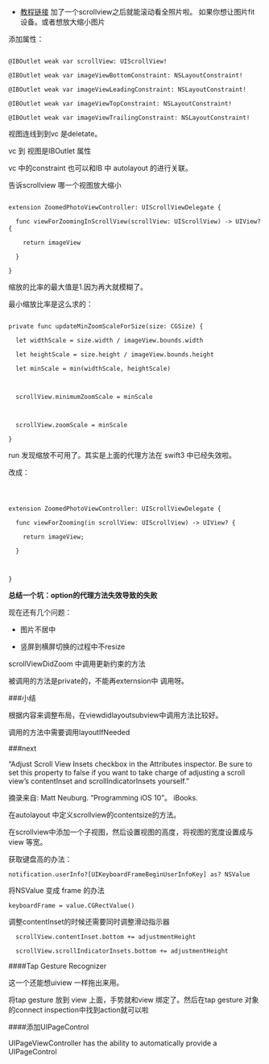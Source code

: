- [教程链接](https://www.raywenderlich.com/122139/uiscrollview-tutorial)
加了一个scrollview之后就能滚动看全照片啦。
如果你想让图片fit 设备。或者想放大缩小图片

添加属性：



```

@IBOutlet weak var scrollView: UIScrollView! 

@IBOutlet weak var imageViewBottomConstraint: NSLayoutConstraint!

@IBOutlet weak var imageViewLeadingConstraint: NSLayoutConstraint!

@IBOutlet weak var imageViewTopConstraint: NSLayoutConstraint!

@IBOutlet weak var imageViewTrailingConstraint: NSLayoutConstraint!

```

视图连线到到vc 是deletate。

vc 到 视图是IBOutlet 属性



vc 中的constraint 也可以和IB 中 autolayout 的进行关联。



告诉scrollview 哪一个视图放大缩小



```

extension ZoomedPhotoViewController: UIScrollViewDelegate {

  func viewForZoomingInScrollView(scrollView: UIScrollView) -> UIView? {

    return imageView

  }

}

```



缩放的比率的最大值是1.因为再大就模糊了。

最小缩放比率是这么求的：



```

private func updateMinZoomScaleForSize(size: CGSize) {

  let widthScale = size.width / imageView.bounds.width

  let heightScale = size.height / imageView.bounds.height

  let minScale = min(widthScale, heightScale)  

 

  scrollView.minimumZoomScale = minScale 

 

  scrollView.zoomScale = minScale

}

```



run 发现缩放不可用了。其实是上面的代理方法在 swift3 中已经失效啦。

改成：



```



extension ZoomedPhotoViewController: UIScrollViewDelegate {

  func viewForZooming(in scrollView: UIScrollView) -> UIView? {

    return imageView;

  }

  

}

```

__总结一个坑：option的代理方法失效导致的失败__



现在还有几个问题：



- 图片不居中

- 竖屏到横屏切换的过程中不resize



scrollViewDidZoom 中调用更新约束的方法

被调用的方法是private的，不能再externsion中 调用呀。



###小结

根据内容来调整布局，在viewdidlayoutsubview中调用方法比较好。

调用的方法中需要调用layoutIfNeeded



###next

“Adjust Scroll View Insets checkbox in the Attributes inspector. Be sure to set this property to false if you want to take charge of adjusting a scroll view’s contentInset and scrollIndicatorInsets yourself.”



摘录来自: Matt Neuburg. “Programming iOS 10”。 iBooks. 



在autolayout 中定义scrollview的contentsize的方法。

在scrollview中添加一个子视图，然后设置视图的高度，将视图的宽度设置成与 view 等宽。



获取键盘高的办法：



	notification.userInfo?[UIKeyboardFrameBeginUserInfoKey] as? NSValue



将NSValue 变成 frame 的办法



	keyboardFrame = value.CGRectValue()



调整contentInset的时候还需要同时调整滑动指示器

	

	  scrollView.contentInset.bottom += adjustmentHeight

	  scrollView.scrollIndicatorInsets.bottom += adjustmentHeight

	  

####Tap Gesture Recognizer

这一个还能想uiview 一样拖出来用。



将tap gesture 放到 view 上面，手势就和view 绑定了。然后在tap gesture 对象的connect inspection中找到action就可以啦



####添加UIPageControl

UIPageViewController has the ability to automatically provide a UIPageControl









	

	














